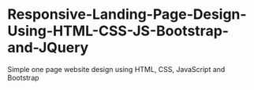 # Responsive-Landing-Page-Design-Using-HTML-CSS-JS-Bootstrap-and-JQuery
Simple one page website design using HTML, CSS, JavaScript and Bootstrap
